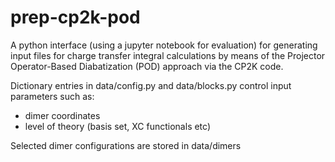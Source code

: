 # prep-cp2k-pod

A python interface (using a jupyter notebook for evaluation) for generating input files for charge transfer integral calculations by means of the Projector Operator-Based Diabatization (POD) approach via the CP2K code.

Dictionary entries in data/config.py and data/blocks.py control input parameters such as:
- dimer coordinates
- level of theory (basis set, XC functionals etc)

Selected dimer configurations are stored in data/dimers
